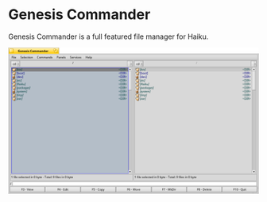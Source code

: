 # Genesis Commander
Genesis Commander is a full featured file manager for Haiku.

![GenesisCommander](genesiscommander.png)
